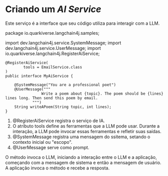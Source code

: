 # Criando um *AI Service*
Este serviço é a interface que seu código utiliza para interagir com a LLM.

package io.quarkiverse.langchain4j.samples;

import dev.langchain4j.service.SystemMessage;
import dev.langchain4j.service.UserMessage;
import io.quarkiverse.langchain4j.RegisterAiService;

```
@RegisterAiService(
        tools = EmailService.class
)
public interface MyAiService {

    @SystemMessage("You are a professional poet")
    @UserMessage("""
                Write a poem about {topic}. The poem should be {lines} lines long. Then send this poem by email.
            """)
    String writeAPoem(String topic, int lines);
}
```

1. @RegisterAiService registra o serviço de IA.
2. O atributo tools define as ferramentas que a LLM pode usar. Durante a interação, a LLM pode invocar essas ferramentas e refletir suas saídas.
3. @SystemMessage registra uma mensagem do ssitema, setando o contexto inicial ou "escopo".
4. @UserMessage serve como prompt.

O método invoca o LLM, iniciando a interação entre o LLM e a aplicação, começando com a mensagem de sistema e então a mensagem de usuário. A aplicação invoca o método e recebe a resposta.